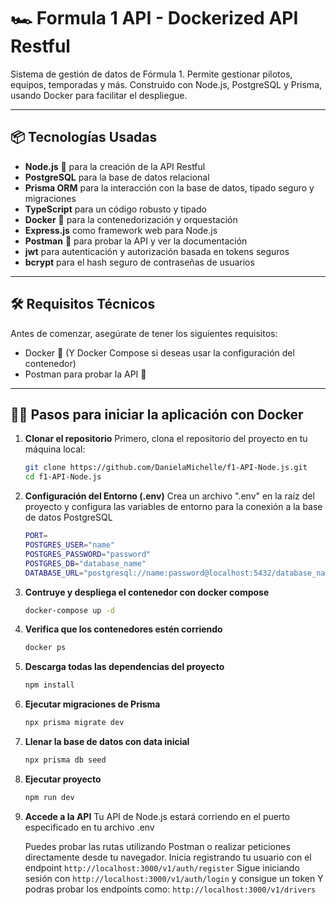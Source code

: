 # 🏎️ **Formula 1 API - Dockerized API Restful**

Sistema de gestión de datos de Fórmula 1. Permite gestionar pilotos, equipos, temporadas y más. Construido con Node.js, PostgreSQL y Prisma, usando Docker para facilitar el despliegue.

---
## 📦 **Tecnologías Usadas**
- **Node.js** 🚀 para la creación de la API Restful
- **PostgreSQL** para la base de datos relacional
- **Prisma ORM** para la interacción con la base de datos, tipado seguro y migraciones
- **TypeScript** para un código robusto y tipado
- **Docker** 🐳 para la contenedorización y orquestación
- **Express.js** como framework web para Node.js
- **Postman** 📝 para probar la API y ver la documentación
- **jwt** para autenticación y autorización basada en tokens seguros
- **bcrypt** para el hash seguro de contraseñas de usuarios
---

## 🛠️ **Requisitos Técnicos**

Antes de comenzar, asegúrate de tener los siguientes requisitos:

- Docker 🔵 (Y Docker Compose si deseas usar la configuración del contenedor)
- Postman para probar la API 📝
  
---

## 🏃‍♂️ **Pasos para iniciar la aplicación con Docker**

1. **Clonar el repositorio**
   Primero, clona el repositorio del proyecto en tu máquina local:
   ```bash
   git clone https://github.com/DanielaMichelle/f1-API-Node.js.git
   cd f1-API-Node.js
   
2. **Configuración del Entorno (.env)**
   Crea un archivo ".env" en la raíz del proyecto y configura las variables de entorno para la conexión a la base de datos PostgreSQL
   ```bash
   PORT=
   POSTGRES_USER="name"
   POSTGRES_PASSWORD="password"
   POSTGRES_DB="database_name"
   DATABASE_URL="postgresql://name:password@localhost:5432/database_name"

3. **Contruye y despliega el contenedor con docker compose**
   ```bash
   docker-compose up -d
   
4. **Verifica que los contenedores estén corriendo**
   ```bash
   docker ps

5. **Descarga todas las dependencias del proyecto**
   ```bash
   npm install

6. **Ejecutar migraciones de Prisma**
   ```bash
   npx prisma migrate dev

7. **Llenar la base de datos con data inicial**
   ```bash
   npx prisma db seed

8. **Ejecutar proyecto**
   ```bash
   npm run dev

9. **Accede a la API**
   Tu API de Node.js estará corriendo en el puerto especificado en tu archivo .env

   Puedes probar las rutas utilizando Postman o realizar peticiones directamente desde tu navegador.
   Inicia registrando tu usuario con el endpoint `http://localhost:3000/v1/auth/register` 
   Sigue iniciando sesión con `http://localhost:3000/v1/auth/login` y consigue un token
   Y podras probar los endpoints como: `http://localhost:3000/v1/drivers`
